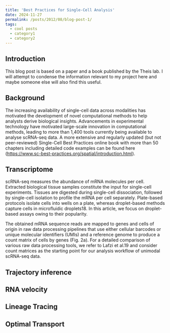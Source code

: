 ```yaml
---
title: 'Best Practices for Single-Cell Analysis'
date: 2024-11-27
permalink: /posts/2012/08/blog-post-1/
tags:
  - cool posts
  - category1
  - category2
---
```


Introduction
------

This blog post is based on a paper and a book published by the Theis lab. I will attempt to condense the information relevant to my project here and maybe someone else will also find this useful.

Background
------

The increasing availability of single-cell data across modalities has motivated the development of novel computational methods to help analysts derive biological insights. Advancements in experimental technology have motivated large-scale innovation in computational methods, leading to more than 1,400 tools currently being available to analyse scRNA-seq data. A more extensive and regularly updated (but not peer-reviewed) Single-Cell Best Practices online book with more than 50 chapters including detailed code examples can be found here (https://www.sc-best-practices.org/spatial/introduction.html).

Transcriptome
------
scRNA-seq measures the abundance of mRNA molecules per cell. Extracted biological tissue samples constitute the input for single-cell experiments. Tissues are digested during single-cell dissociation, followed by single-cell isolation to profile the mRNA per cell separately. Plate-based protocols isolate cells into wells on a plate, whereas droplet-based methods capture cells in microfluidic droplets18. In this article, we focus on droplet-based assays owing to their popularity.

The obtained mRNA sequence reads are mapped to genes and cells of origin in raw data processing pipelines that use either cellular barcodes or unique molecular identifiers (UMIs) and a reference genome to produce a count matrix of cells by genes (Fig. 2a). For a detailed comparison of various raw data processing tools, we refer to Lafzi et al.19 and consider count matrices as the starting point for our analysis workflow of unimodal scRNA-seq data.

Trajectory inference
-------

RNA velocity
-------

Lineage Tracing
-------

Optimal Transport
-------

